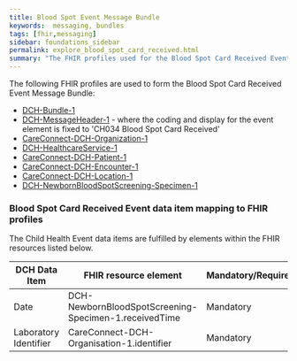 ```yaml
---
title: Blood Spot Event Message Bundle
keywords:  messaging, bundles
tags: [fhir,messaging]
sidebar: foundations_sidebar
permalink: explore_blood_spot_card_received.html
summary: "The FHIR profiles used for the Blood Spot Card Received Event Message Bundle"
---
```


The following FHIR profiles are used to form the Blood Spot Card Received Event Message Bundle:

- [DCH-Bundle-1](https://fhir.nhs.uk/STU3/StructureDefinition/DCH-Bundle-1)
- [DCH-MessageHeader-1](https://fhir.nhs.uk/STU3/StructureDefinition/DCH-MessageHeader-1) - where the coding and display for the event element is fixed to 'CH034 Blood Spot Card Received'
- [CareConnect-DCH-Organization-1](https://fhir.nhs.uk/STU3/StructureDefinition/CareConnect-DCH-Organization-1)
- [DCH-HealthcareService-1](https://fhir.nhs.uk/STU3/StructureDefinition/DCH-HealthcareService-1)
- [CareConnect-DCH-Patient-1](https://fhir.nhs.uk/STU3/StructureDefinition/CareConnect-DCH-Patient-1)
- [CareConnect-DCH-Encounter-1](https://fhir.nhs.uk/STU3/StructureDefinition/CareConnect-DCH-Encounter-1)
- [CareConnect-DCH-Location-1](https://fhir.nhs.uk/STU3/StructureDefinition/CareConnect-DCH-Location-1)
- [DCH-NewbornBloodSpotScreening-Specimen-1](https://fhir.nhs.uk/STU3/StructureDefinition/DCH-NewbornBloodSpotScreening-Specimen-1)


### Blood Spot Card Received Event data item mapping to FHIR profiles ###

The Child Health Event data items are fulfilled by elements within the FHIR resources listed below.

| DCH Data Item           | FHIR resource element                     | Mandatory/Required/Optional |
|-------------------------|-------------------------------------------|-----------------------------|
| Date                    | DCH-NewbornBloodSpotScreening-Specimen-1.receivedTime               | Mandatory                    |
| Laboratory Identifier | CareConnect-DCH-Organisation-1.identifier | Mandatory                    |